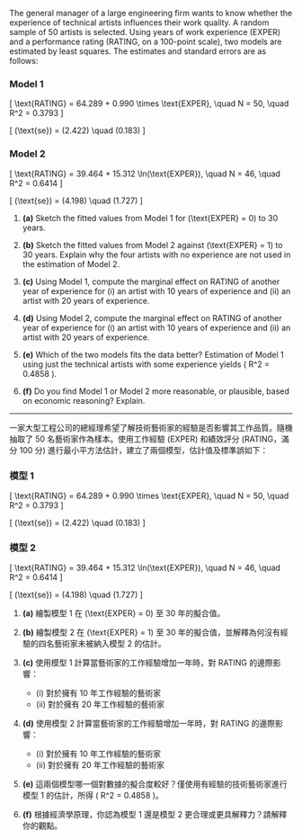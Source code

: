 The general manager of a large engineering firm wants to know whether the experience of technical artists influences their work quality. A random sample of 50 artists is selected. Using years of work experience (EXPER) and a performance rating (RATING, on a 100-point scale), two models are estimated by least squares. The estimates and standard errors are as follows:

### Model 1

\[
\text{RATING} = 64.289 + 0.990 \times \text{EXPER}, \quad N = 50, \quad R^2 = 0.3793
\]

\[
(\text{se}) = (2.422) \quad (0.183)
\]

### Model 2

\[
\text{RATING} = 39.464 + 15.312 \ln(\text{EXPER}), \quad N = 46, \quad R^2 = 0.6414
\]

\[
(\text{se}) = (4.198) \quad (1.727)
\]

1. **(a)** Sketch the fitted values from Model 1 for \(\text{EXPER} = 0\) to 30 years.

2. **(b)** Sketch the fitted values from Model 2 against \(\text{EXPER} = 1\) to 30 years. Explain why the four artists with no experience are not used in the estimation of Model 2.

3. **(c)** Using Model 1, compute the marginal effect on RATING of another year of experience for (i) an artist with 10 years of experience and (ii) an artist with 20 years of experience.

4. **(d)** Using Model 2, compute the marginal effect on RATING of another year of experience for (i) an artist with 10 years of experience and (ii) an artist with 20 years of experience.

5. **(e)** Which of the two models fits the data better? Estimation of Model 1 using just the technical artists with some experience yields \( R^2 = 0.4858 \).

6. **(f)** Do you find Model 1 or Model 2 more reasonable, or plausible, based on economic reasoning? Explain.

---


一家大型工程公司的總經理希望了解技術藝術家的經驗是否影響其工作品質。隨機抽取了 50 名藝術家作為樣本。使用工作經驗 (EXPER) 和績效評分 (RATING，滿分 100 分) 進行最小平方法估計，建立了兩個模型，估計值及標準誤如下：

### 模型 1

\[
\text{RATING} = 64.289 + 0.990 \times \text{EXPER}, \quad N = 50, \quad R^2 = 0.3793
\]

\[
(\text{se}) = (2.422) \quad (0.183)
\]

### 模型 2

\[
\text{RATING} = 39.464 + 15.312 \ln(\text{EXPER}), \quad N = 46, \quad R^2 = 0.6414
\]

\[
(\text{se}) = (4.198) \quad (1.727)
\]

1. **(a)** 繪製模型 1 在 \(\text{EXPER} = 0\) 至 30 年的擬合值。

2. **(b)** 繪製模型 2 在 \(\text{EXPER} = 1\) 至 30 年的擬合值，並解釋為何沒有經驗的四名藝術家未被納入模型 2 的估計。

3. **(c)** 使用模型 1 計算當藝術家的工作經驗增加一年時，對 RATING 的邊際影響：  
   - (i) 對於擁有 10 年工作經驗的藝術家  
   - (ii) 對於擁有 20 年工作經驗的藝術家

4. **(d)** 使用模型 2 計算當藝術家的工作經驗增加一年時，對 RATING 的邊際影響：  
   - (i) 對於擁有 10 年工作經驗的藝術家  
   - (ii) 對於擁有 20 年工作經驗的藝術家

5. **(e)** 這兩個模型哪一個對數據的擬合度較好？僅使用有經驗的技術藝術家進行模型 1 的估計，所得 \( R^2 = 0.4858 \)。

6. **(f)** 根據經濟學原理，你認為模型 1 還是模型 2 更合理或更具解釋力？請解釋你的觀點。
